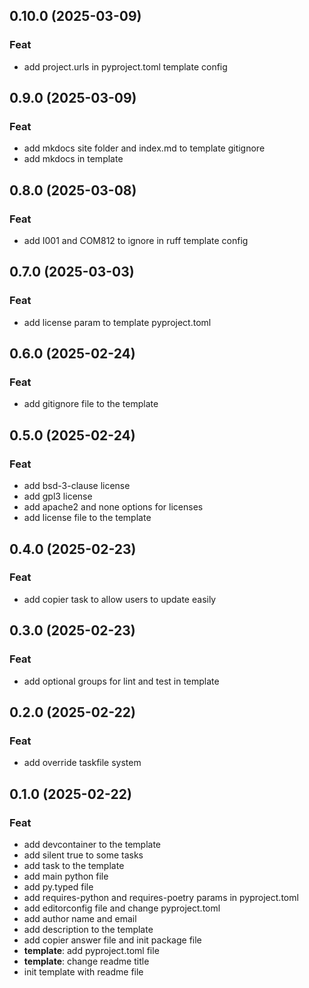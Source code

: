 ## 0.10.0 (2025-03-09)

### Feat

- add project.urls in pyproject.toml template config

## 0.9.0 (2025-03-09)

### Feat

- add mkdocs site folder and index.md to template gitignore
- add mkdocs in template

## 0.8.0 (2025-03-08)

### Feat

- add I001 and COM812 to ignore in ruff template config

## 0.7.0 (2025-03-03)

### Feat

- add license param to template pyproject.toml

## 0.6.0 (2025-02-24)

### Feat

- add gitignore file to the template

## 0.5.0 (2025-02-24)

### Feat

- add bsd-3-clause license
- add gpl3 license
- add apache2 and none options for licenses
- add license file to the template

## 0.4.0 (2025-02-23)

### Feat

- add copier task to allow users to update easily

## 0.3.0 (2025-02-23)

### Feat

- add optional groups for lint and test in template

## 0.2.0 (2025-02-22)

### Feat

- add override taskfile system

## 0.1.0 (2025-02-22)

### Feat

- add devcontainer to the template
- add silent true to some tasks
- add task to the template
- add main python file
- add py.typed file
- add requires-python and requires-poetry params in pyproject.toml
- add editorconfig file and change pyproject.toml
- add author name and email
- add description to the template
- add copier answer file and init package file
- **template**: add pyproject.toml file
- **template**: change readme title
- init template with readme file
